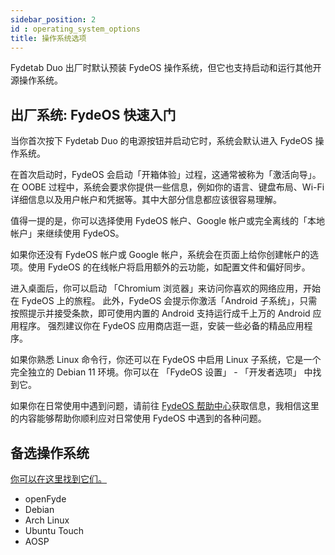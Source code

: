 ```yaml
---
sidebar_position: 2
id : operating_system_options
title: 操作系统选项
---
```


Fydetab Duo 出厂时默认预装 FydeOS 操作系统，但它也支持启动和运行其他开源操作系统。

## 出厂系统: FydeOS 快速入门
当你首次按下 Fydetab Duo 的电源按钮并启动它时，系统会默认进入 FydeOS 操作系统。

在首次启动时，FydeOS 会启动「开箱体验」过程，这通常被称为「激活向导」。在 OOBE 过程中，系统会要求你提供一些信息，例如你的语言、键盘布局、Wi-Fi 详细信息以及用户帐户和凭据等。其中大部分信息都应该很容易理解。

值得一提的是，你可以选择使用 FydeOS 帐户、Google 帐户或完全离线的「本地帐户」来继续使用 FydeOS。

如果你还没有 FydeOS 帐户或 Google 帐户，系统会在页面上给你创建帐户的选项。使用 FydeOS 的在线帐户将启用额外的云功能，如配置文件和偏好同步。

进入桌面后，你可以启动 「Chromium 浏览器」来访问你喜欢的网络应用，开始在 FydeOS 上的旅程。 此外，FydeOS 会提示你激活「Android 子系统」，只需按照提示并接受条款，即可使用内置的 Android 支持运行成千上万的 Android 应用程序。 强烈建议你在 FydeOS 应用商店逛一逛，安装一些必备的精品应用程序。

如果你熟悉 Linux 命令行，你还可以在 FydeOS 中启用 Linux 子系统，它是一个完全独立的 Debian 11 环境。你可以在 「FydeOS 设置」 - 「开发者选项」 中找到它。

如果你在日常使用中遇到问题，请前往 [FydeOS 帮助中心](https://fydeos.com/help/)获取信息，我相信这里的内容能够帮助你顺利应对日常使用 FydeOS 中遇到的各种问题。



## 备选操作系统
[你可以在这里找到它们。](/category/os-release-board)
- openFyde
- Debian
- Arch Linux
- Ubuntu Touch
- AOSP
